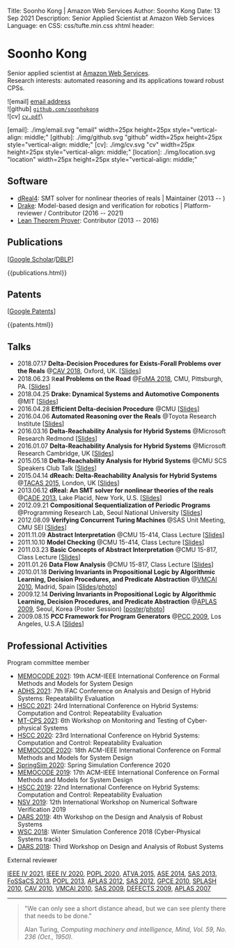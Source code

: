 Title:   Soonho Kong | Amazon Web Services
Author:  Soonho Kong
Date:    13 Sep 2021
Description: Senior Applied Scientist at Amazon Web Services
Language: en
CSS: css/tufte.min.css
xhtml header: <script async src="https://www.googletagmanager.com/gtag/js?id=UA-38178018-3"></script><script>window.dataLayer = window.dataLayer || []; function gtag(){dataLayer.push(arguments);} gtag('js', new Date()); gtag('config', 'UA-38178018-3');</script>

Soonho Kong
===========

Senior applied scientist at [Amazon Web Services][ARG].\
Research interests: automated reasoning and its applications toward robust CPSs.

![email]  <a target="_blank" href="https://mailhide.io/e/HHFX0LX2">email address</a>\
![github] [`github.com/soonhokong`](https://github.com/soonhokong)\
![cv] [`cv.pdf`](./cv.pdf)\

[ARG]: https://aws.amazon.com/security/provable-security
[AWS]: https://aws.amazon.com
[CPS]: https://en.wikipedia.org/wiki/Cyber-physical_system
[TRI]: https://www.tri.global
[email]: ./img/email.svg "email" width=25px height=25px style="vertical-align: middle;"
[github]: ./img/github.svg "github" width=25px height=25px style="vertical-align: middle;"
[cv]: ./img/cv.svg "cv" width=25px height=25px style="vertical-align: middle;"
[location]: ./img/location.svg "location" width=25px height=25px style="vertical-align: middle;"


Software
--------

 - [dReal4][dreal4]: SMT solver for nonlinear theories of reals | Maintainer (2013 -- )
 - [Drake][drake]: Model-based design and verification for robotics | Platform-reviewer / Contributor (2016 -- 2021)
 - [Lean Theorem Prover][lean]: Contributor (2013 -- 2016)
 
[dreal4]: https://github.com/dreal/dreal4
[drake]: https://drake.mit.edu
[lean]: http://leanprover.github.io

Publications
------------

[[Google Scholar][google-scholar]/[DBLP][dblp]]

[google-scholar]: https://scholar.google.com/citations?user=GLFFduAAAAAJ
[dblp]: https://dblp.uni-trier.de/pers/hd/k/Kong:Soonho

<!-- Generated by bibtex2html from bibtex.bib -->
{{publications.html}}

Patents
-------

[[Google Patents][google-patents]]

[google-patents]: https://patents.google.com/?inventor=Soonho+Kong,Soon+Ho+Kong&assignee=Toyota+Research+Institute%2c+Inc.,Amazon+Technologies%2c+Inc.&num=100&oq=inventor:(Soonho+Kong)+inventor:(Soon+Ho+Kong)+assignee:(Toyota+Research+Institute%2c+Inc.)+assignee:(Amazon+Technologies%2c+Inc.)&sort=new&dups=language

<!-- Generated by bibtex2html from bibtex.bib -->
{{patents.html}}

Talks
-----
 * 2018.07.17 **Delta-Decision Procedures for Exists-Forall Problems over the Reals** @[CAV 2018][CAV18], Oxford, UK.
   [[Slides](./talks/20180717.pdf)]
 * 2018.06.23 **ℝeal Problems on the Road** @[FoMA 2018][FOMA18], CMU, Pittsburgh, PA.
   [[Slides](./talks/20180623.pdf)]
 * 2018.04.25 **Drake: Dynamical Systems and Automotive Components** @MIT
   [[Slides](./talks/20180425.pdf)]
 * 2016.04.28 **Efficient Delta-decision Procedure** @CMU
   [[Slides](./talks/20160428.pdf)]
 * 2016.04.06 **Automated Reasoning over the Reals** @Toyota Research Institute 
   [[Slides](./talks/20160406.pdf)]
 * 2016.03.16 **Delta-Reachability Analysis for Hybrid Systems** @Microsoft Research Redmond 
   [[Slides](./talks/20160316.pdf)]
 * 2016.01.07 **Delta-Reachability Analysis for Hybrid Systems** @Microsoft Research Cambridge, UK 
   [[Slides](./talks/20160316.pdf)]
 * 2015.05.18 **Delta-Reachability Analysis for Hybrid Systems** @CMU SCS Speakers Club Talk 
   [[Slides](./talks/20150518.pdf)]
 * 2015.04.14 **dReach: Delta-Reachability Analysis for Hybrid Systems** @[TACAS 2015][TACAS15], London, UK
   [[Slides](./talks/20150414.pdf)]
 * 2013.06.12 **dReal: An SMT solver for nonlinear theories of the reals** @[CADE 2013][CADE13], Lake Placid, New York, U.S.
   [[Slides][20130612]]
 * 2012.09.21 **Compositional Sequentialization of Periodic Programs** @Programming Research Lab, Seoul National University
   [[Slides](./talks/20120921.pdf)]
 * 2012.08.09 **Verifying Concurrent Turing Machines** @SAS Unit Meeting, CMU SEI
   [[Slides](./talks/20120809.pdf)]
 * 2011.11.09 **Abstract Interpretation** @CMU 15-414, Class Lecture
   [[Slides](./talks/20111109.pdf)]
 * 2011.10.10 **Model Checking** @CMU 15-414, Class Lecture
   [[Slides](./talks/20111010.pdf)]
 * 2011.03.23 **Basic Concepts of Abstract Interpretation** @CMU 15-817, Class Lecture
   [[Slides](./talks/20110323.pdf)]
 * 2011.01.26 **Data Flow Analysis** @CMU 15-817, Class Lecture
   [[Slides](./talks/20110126.pdf)]
 * 2010.01.18 **Deriving Invariants in Propositional Logic by Algorithmic Learning, Decision Procedures, and Predicate Abstraction** @[VMCAI 2010][VMCAI10], Madrid, Spain
   [[Slides](./talks/20100118.pdf)/[photo](./talks/20100118.jpg)]
 * 2009.12.14 **Deriving Invariants in Propositional Logic by Algorithmic Learning, Decision Procedures, and Predicate Abstraction** @[APLAS 2009][APLAS09], Seoul, Korea (Poster Session)
   [[poster](./talks/20091214.pdf)/[photo](./talks/20091214_APLAS_poster.jpg)]
 * 2009.08.15 **PCC Framework for Program Generators** @[PCC 2009][PCC09], Los Angeles, U.S.A
   [[Slides](./talks/20090815.pdf)]

[CAV18]: http://cavconference.org/2018
[FOMA18]: https://www.andrew.cmu.edu/user/avigad/meetings/foma_workshop
[TACAS15]: https://www.etaps.org/2015/tacas
[CADE13]: http://www.cl.cam.ac.uk/~gp351/cade24/
[VMCAI10]: http://software.imdea.org/events/vmcai10/
[20130612]: http://dreal.cs.cmu.edu/presentation/20130612/
[PCC09]: https://web.archive.org/web/20150927215856/http://ti.arc.nasa.gov/events/pcc09/program/
[APLAS09]: http://ropas.snu.ac.kr/aplas09/

Professional Activities
-----------------------

Program committee member
 - [MEMOCODE 2021](https://lcs.ios.ac.cn/memocode21): 19th ACM-IEEE International Conference on Formal Methods and Models for System Design
 - [ADHS 2021](https://sites.uclouvain.be/adhs21): 7th IFAC Conference on Analysis and Design of Hybrid Systems: Repeatability Evaluation
 - [HSCC 2021](https://hscc.acm.org/2021): 24rd International Conference on Hybrid Systems: Computation and Control: Repeatability Evaluation
 - [MT-CPS 2021](https://sites.google.com/virginia.edu/mt-cps2021): 6th Workshop on Monitoring and Testing of Cyber-physical Systems
 - [HSCC 2020](https://berkeleylearnverify.github.io/HSCC_2020): 23rd International Conference on Hybrid Systems: Computation and Control: Repeatability Evaluation
 - [MEMOCODE 2020](https://iitjammu.ac.in/conferences/memocode2020): 18th ACM-IEEE International Conference on Formal Methods and Models for System Design
 - [SpringSim 2020](https://scs.org/springsim/):  Spring Simulation Conference 2020 
 - [MEMOCODE 2019](https://memocode.github.io/2019): 17th ACM-IEEE International Conference on Formal Methods and Models for System Design
 - [HSCC 2019](http://hscc2019.eecs.umich.edu): 22nd International Conference on Hybrid Systems: Computation and Control: Repeatability Evaluation
 - [NSV 2019](https://nsv19.mpi-sws.org): 12th International Workshop on Numerical Software Verification 2019
 - [DARS 2019](https://sites.google.com/view/dars2019): 4th Workshop on the Design and Analysis of Robust Systems
 - [WSC 2018](http://meetings2.informs.org/wordpress/wsc2018): Winter Simulation Conference 2018 (Cyber-Physical Systems track)
 - [DARS 2018](https://darsworkshop.github.io/dars2018/index.html): Third Workshop on Design and Analysis of Robust Systems

External reviewer

[IEEE IV 2021](https://2021.ieee-iv.org),
[IEEE IV 2020](https://2020.ieee-iv.org),
[POPL 2020](https://popl20.sigplan.org),
[ATVA 2015](http://atva2015.ios.ac.cn),
[ASE 2014](http://ase2014.org),
[SAS 2013](https://www.microsoft.com/en-us/research/publication/proceedings-of-the-20th-static-analysis-symposium/),
[FoSSaCS 2013](https://www.etaps.org/index.php/2013/fossacs),
[POPL 2013](http://popl.mpi-sws.org/2013),
[APLAS 2012](http://goto.ucsd.edu/~rjhala/aplas2012/index.html),
[SAS 2012](https://www.di.ens.fr/sas2012),
[GPCE 2010](http://program-transformation.org/GPCE10),
[SPLASH 2010](https://dl.acm.org/citation.cfm?id=1869459),
[CAV 2010](http://www.floc-conference.org/CAV-home.html),
[VMCAI 2010](http://software.imdea.org/events/vmcai10),
[SAS 2009](http://sas09.cs.ucdavis.edu),
[DEFECTS 2009](https://www.microsoft.com/en-us/research/event/international-workshop-defects-large-software-systems-defects-2009/),
[APLAS 2007](http://flint.cs.yale.edu/aplas2007)

---

<div class="epigraph">
<blockquote>
<p>"We can only see a short distance ahead, but we can see plenty there that needs to be done."</p>
<footer>Alan Turing, <cite>Computing machinery and intelligence, Mind, Vol. 59, No. 236 (Oct., 1950).</cite></footer>
</blockquote>
</div>
